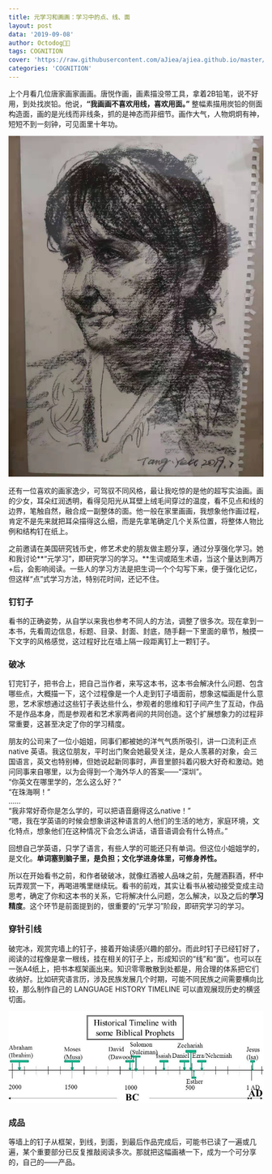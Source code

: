 ```yaml
---
title: 元学习和画画：学习中的点、线、面
layout: post
data: '2019-09-08'
author: Octodog🐙🐶
tags: COGNITION
cover: 'https://raw.githubusercontent.com/aJiea/ajiea.github.io/master/_posts/190908/cover.jpg'
categories: 'COGNITION'
---
```



上个月看几位唐家画家画画。唐悦作画，画素描没带工具，拿着2B铅笔，说不好用，到处找炭铅。他说，**“我画画不喜欢用线，喜欢用面。”** 整幅素描用炭铅的侧面构造面，画的是光线而非线条，抓的是神态而非细节。画作大气，人物炯炯有神，短短不到一刻钟，可见面里十年功。
<br/>

![Home](https://raw.githubusercontent.com/aJiea/ajiea.github.io/master/_posts/190908/TANGYUE.jpg)

还有一位喜欢的画家逸少，可驾驭不同风格，最让我吃惊的是他的超写实油画。画的少女，耳朵红润透明，看得见阳光从耳壁上绒毛间穿过的温度，看不见点和线的边界，笔触自然，融合成一副整体的面。他一般在家里画画，我想象他作画过程，肯定不是先来就把耳朵描得这么细，而是先拿笔确定几个关系位置，将整体人物比例和结构钉在纸上。
<br/>

之前邀请在美国研究钱币史，修艺术史的朋友做主题分享，通过分享强化学习。她和我讨论**“元学习”，即研究学习的学习。**生词或陌生术语，当这个量达到两万+后，会影响阅读。一些人的学习方法是把生词一个个勾写下来，便于强化记忆，但这样“点”式学习方法，特别花时间，还记不住。
<br/>

### 钉钉子

看书的正确姿势，从自学以来我也参考不同人的方法，调整了很多次。现在拿到一本书，先看周边信息，标题、目录、封面、封底，随手翻一下里面的章节，触摸一下文字的风格感觉，这过程好比在墙上隔一段距离钉上一颗钉子。
<br/>

### 破冰

钉完钉子，把书合上，把自己当作者，来写这本书，这本书会解决什么问题、包含哪些点，大概描一下，这个过程像是一个人走到钉子墙面前，想象这幅画是什么意思，艺术家想通过这些钉子表达些什么，参观者的思维和钉子间产生了互动，作品不是作品本身，而是参观者和艺术家两者间的共同创造。这个扩展想象力的过程非常重要，这甚至决定了你的学习精度。
<br/>

朋友的公司来了一位小姐姐，同事们都被她的洋气气质所吸引，讲一口流利正点 native 英语。我这位朋友，平时出门聚会她最受关注，是众人羡慕的对象，会三国语言，英文也特别棒，但她说起新同事时，声音里颤抖着闪极大好奇和激动。她问同事来自哪里，以为会得到一个海外华人的答案——“深圳”。<br/>
“你英文在哪里学的，怎么这么好？”<br/>
“在珠海啊！”<br/>
……<br/>
“我非常好奇你是怎么学的，可以把语音磨得这么native！”<br/>
“嗯，我在学英语的时候会想象讲这种语言的人他们的生活的地方，家庭环境，文化特点，想象他们在这种情况下会怎么讲话，语音语调会有什么特点。”
<br/>


回想自己学英语，只学了语言，有些人学的可能还只有单词。但这位小姐姐学的，是文化。**单词塞到脑子里，是负担；文化学进身体里，可修身养性。**
<br/>

所以在开始看书之前，和作者破破冰，就像红酒被人品味之前，先醒酒斟酒，杯中玩弄观赏一下，再喝进嘴里继续玩。看书的前戏，其实让看书从被动接受变成主动思考，确定了你和这本书的关系，它将解决什么问题，怎么解决，以及之后的**学习精度**。这个环节是前面提到的，很重要的“元学习”阶段，即研究学习的学习。
<br/>

### 穿针引线

破完冰，观赏完墙上的钉子，接着开始读感兴趣的部分。而此时钉子已经钉好了，阅读的过程像是拿一根线，挂在相关的钉子上，形成知识的“线”和“面”。也可以在一张A4纸上，把书本框架画出来。知识零零散散到处都是，用合理的体系把它们收纳好。比如研究语言历，涉及民族发展几个时期，可能不同民族之间需要横向比较，那么制作自己的 LANGUAGE HISTORY TIMELINE 可以直观展现历史的横竖切面。
<br/>

![Home](https://raw.githubusercontent.com/aJiea/ajiea.github.io/master/_posts/190908/timeline.jpg)

### 成品

等墙上的钉子从框架，到线，到面，到最后作品完成后，可能书已读了一遍或几遍，某个重要部分已反复推敲阅读多次。那就把这幅画裱一下，成为一个可分享的，自己的——产品。

